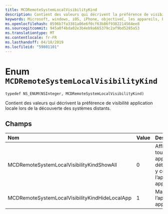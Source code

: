 ```yaml
---
title: MCDRemoteSystemLocalVisibilityKind
description: Contient des valeurs qui décrivent la préférence de visibilité application locale lors de la découverte des systèmes distants.
keywords: Microsoft, windows, iOS, iPhone, objectiveC, les appareils, Project Rome connectés
ms.openlocfilehash: 0596b7fa3381a06e6f0cf63b86f9382214564ee8
ms.sourcegitcommit: 945a0f4bda02e3b4eb9a665379c2af9bd5285a53
ms.translationtype: MT
ms.contentlocale: fr-FR
ms.lasthandoff: 04/18/2019
ms.locfileid: "59801101"
---
```

# <a name="enum-mcdremotesystemlocalvisibilitykind"></a>Enum `MCDRemoteSystemLocalVisibilityKind` 

```
typedef NS_ENUM(NSInteger, MCDRemoteSystemLocalVisibilityKind)
```  
Contient des valeurs qui décrivent la préférence de visibilité application locale lors de la découverte des systèmes distants.

## <a name="fields"></a>Champs

| Nom                              | Value | Description                    |
|:----------------------------------|:------|:-------------------------------|
| MCDRemoteSystemLocalVisibilityKindShowAll | 0 | Afficher toutes les applications détectables, y compris l’application appelante.
| MCDRemoteSystemLocalVisibilityKindHideLocalApp | 1 | Masquer l’application appelante.